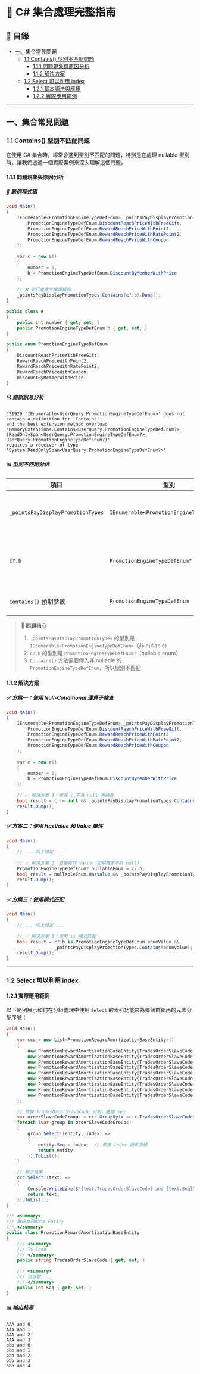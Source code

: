 # 🎯 C# 集合處理完整指南

## 📖 目錄
- [一、集合常見問題](#一集合常見問題)
  - [1.1 Contains() 型別不匹配問題](#11-contains-型別不匹配問題)
    - [1.1.1 問題現象與原因分析](#111-問題現象與原因分析)
    - [1.1.2 解決方案](#112-解決方案)
  - [1.2 Select 可以利用 index](#12-select-可以利用-index)
    - [1.2.1 基本語法與應用](#121-基本語法與應用)
    - [1.2.2 實際應用範例](#122-實際應用範例)

---

## 一、集合常見問題

### 1.1 Contains() 型別不匹配問題

在使用 C# 集合時，經常會遇到型別不匹配的問題，特別是在處理 nullable 型別時。讓我們透過一個實際案例來深入理解這個問題。

#### 1.1.1 問題現象與原因分析

##### 🚨 範例程式碼

```csharp
void Main()
{
    IEnumerable<PromotionEngineTypeDefEnum> _pointsPayDisplayPromotionTypes = new[] {
        PromotionEngineTypeDefEnum.DiscountReachPriceWithFreeGift,
        PromotionEngineTypeDefEnum.RewardReachPriceWithPoint2,
        PromotionEngineTypeDefEnum.RewardReachPriceWithRatePoint2,
        PromotionEngineTypeDefEnum.RewardReachPriceWithCoupon
    };
    
    var c = new a()
    {
        number = 1,
        b = PromotionEngineTypeDefEnum.DiscountByMemberWithPrice
    };
    
    // ❌ 這行會產生編譯錯誤
    _pointsPayDisplayPromotionTypes.Contains(c?.b).Dump();
}

public class a
{
    public int number { get; set; }
    public PromotionEngineTypeDefEnum b { get; set; }
}

public enum PromotionEngineTypeDefEnum
{
    DiscountReachPriceWithFreeGift,
    RewardReachPriceWithPoint2,
    RewardReachPriceWithRatePoint2,
    RewardReachPriceWithCoupon,
    DiscountByMemberWithPrice
}
```

##### 🔍 錯誤訊息分析

```
CS1929 'IEnumerable<UserQuery.PromotionEngineTypeDefEnum>' does not contain a definition for 'Contains' 
and the best extension method overload 'MemoryExtensions.Contains<UserQuery.PromotionEngineTypeDefEnum?>(ReadOnlySpan<UserQuery.PromotionEngineTypeDefEnum?>, UserQuery.PromotionEngineTypeDefEnum?)' 
requires a receiver of type 'System.ReadOnlySpan<UserQuery.PromotionEngineTypeDefEnum?>'
```

##### 📊 型別不匹配分析

| 項目 | 型別 | 說明 |
|------|------|------|
| `_pointsPayDisplayPromotionTypes` | `IEnumerable<PromotionEngineTypeDefEnum>` | 非 nullable 的 enum 集合 |
| `c?.b` | `PromotionEngineTypeDefEnum?` | nullable enum（因為使用了 ?. 運算子） |
| `Contains()` 預期參數 | `PromotionEngineTypeDefEnum` | 非 nullable 型別 |

> **🎯 問題核心**
> 
> 1. `_pointsPayDisplayPromotionTypes` 的型別是 `IEnumerable<PromotionEngineTypeDefEnum>`（非 nullable）
> 2. `c?.b` 的型別是 `PromotionEngineTypeDefEnum?`（nullable enum）
> 3. `Contains()` 方法需要傳入非 nullable 的 `PromotionEngineTypeDefEnum`，所以型別不匹配

#### 1.1.2 解決方案

##### ✅ 方案一：使用 Null-Conditional 運算子檢查

```csharp
void Main()
{
    IEnumerable<PromotionEngineTypeDefEnum> _pointsPayDisplayPromotionTypes = new[] {
        PromotionEngineTypeDefEnum.DiscountReachPriceWithFreeGift,
        PromotionEngineTypeDefEnum.RewardReachPriceWithPoint2,
        PromotionEngineTypeDefEnum.RewardReachPriceWithRatePoint2,
        PromotionEngineTypeDefEnum.RewardReachPriceWithCoupon
    };
    
    var c = new a()
    {
        number = 1,
        b = PromotionEngineTypeDefEnum.DiscountByMemberWithPrice
    };
    
    // ✅ 解決方案 1：確保 c 不為 null 再檢查
    bool result = c != null && _pointsPayDisplayPromotionTypes.Contains(c.b);
    result.Dump();
}
```

##### ✅ 方案二：使用 HasValue 和 Value 屬性

```csharp
void Main()
{
    // ... 同上設定 ...
    
    // ✅ 解決方案 2：直接存取 Value（如果確定不為 null）
    PromotionEngineTypeDefEnum? nullableEnum = c?.b;
    bool result = nullableEnum.HasValue && _pointsPayDisplayPromotionTypes.Contains(nullableEnum.Value);
    result.Dump();
}
```

##### ✅ 方案三：使用模式匹配

```csharp
void Main()
{
    // ... 同上設定 ...
    
    // ✅ 解決方案 3：使用 is 模式匹配
    bool result = c?.b is PromotionEngineTypeDefEnum enumValue && 
                  _pointsPayDisplayPromotionTypes.Contains(enumValue);
    result.Dump();
}
```

---

### 1.2 Select 可以利用 index

#### 1.2.1 實際應用範例

以下範例展示如何在分組處理中使用 `Select` 的索引功能來為每個群組內的元素分配序號：

```csharp
void Main()
{
    var ccc = new List<PromotionRewardAmortizationBaseEntity>()
    {
        new PromotionRewardAmortizationBaseEntity{TradesOrderSlaveCode = "AAA", Seq = 0},
        new PromotionRewardAmortizationBaseEntity{TradesOrderSlaveCode = "AAA", Seq = 0},
        new PromotionRewardAmortizationBaseEntity{TradesOrderSlaveCode = "AAA", Seq = 0},
        new PromotionRewardAmortizationBaseEntity{TradesOrderSlaveCode = "AAA", Seq = 0},
        new PromotionRewardAmortizationBaseEntity{TradesOrderSlaveCode = "bbb", Seq = 0},
        new PromotionRewardAmortizationBaseEntity{TradesOrderSlaveCode = "bbb", Seq = 0},
        new PromotionRewardAmortizationBaseEntity{TradesOrderSlaveCode = "bbb", Seq = 0},
        new PromotionRewardAmortizationBaseEntity{TradesOrderSlaveCode = "bbb", Seq = 0},
        new PromotionRewardAmortizationBaseEntity{TradesOrderSlaveCode = "bbb", Seq = 0},
    };

    // 依據 TradesOrderSlaveCode 分組，處理 seq
    var orderSlaveCodeGroups = ccc.GroupBy(x => x.TradesOrderSlaveCode);
    foreach (var group in orderSlaveCodeGroups)
    {
        group.Select((entity, index) =>
        {
            entity.Seq = index;  // 使用 index 設定序號
            return entity;
        }).ToList();
    }

    // 顯示結果
    ccc.Select((text) =>
    {
        Console.WriteLine($"{text.TradesOrderSlaveCode} and {text.Seq}");
        return text;
    }).ToList();
}

/// <summary>
/// 攤提資訊Base Entity
/// </summary>
public class PromotionRewardAmortizationBaseEntity
{
    /// <summary>
    /// TS Code
    /// </summary>
    public string TradesOrderSlaveCode { get; set; }

    /// <summary>
    /// 流水號
    /// </summary>
    public int Seq { get; set; }
}
```

##### 📊 輸出結果

```
AAA and 0
AAA and 1
AAA and 2
AAA and 3
bbb and 0
bbb and 1
bbb and 2
bbb and 3
bbb and 4
```